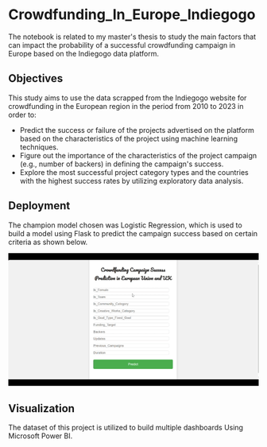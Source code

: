 # Crowdfunding_In_Europe_Indiegogo

The notebook is related to my master's thesis to study the main factors that can impact the probability of a successful crowdfunding campaign in Europe based on the Indiegogo data platform.

## Objectives
This study aims to use the data scrapped from the Indiegogo website for crowdfunding in the European region in the period from 2010 to 2023 in order to:
- Predict the success or failure of the projects advertised on the platform based on the characteristics of the project using machine learning techniques. 
- Figure out the importance of the characteristics of the project campaign (e.g., number of backers) in defining the campaign's success.
- Explore the most successful project category types and the countries with the highest success rates by utilizing exploratory data analysis.

## Deployment
The champion model chosen was Logistic Regression, which is used to build a model using Flask to predict the campaign success based on certain criteria as shown below.

![](Project.gif)

## Visualization
The dataset of this project is utilized to build multiple dashboards Using Microsoft Power BI.
 
